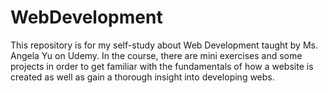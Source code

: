 # WebDevelopment
This repository is for my self-study about Web Development taught by Ms. Angela Yu on Udemy. In the course, there are mini exercises and some projects in order to get familiar with the fundamentals of how a website is created as well as gain a thorough insight into developing webs.
